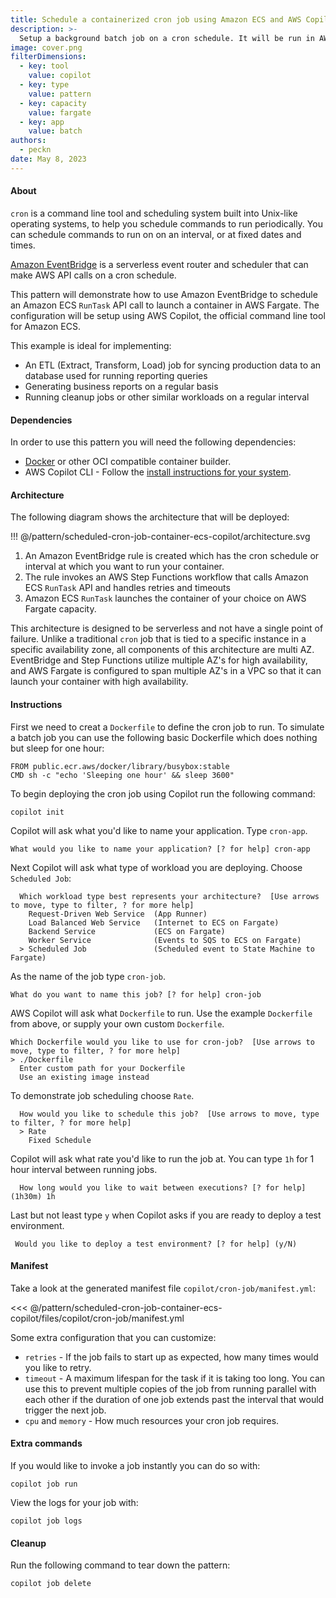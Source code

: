```yaml
---
title: Schedule a containerized cron job using Amazon ECS and AWS Copilot
description: >-
  Setup a background batch job on a cron schedule. It will be run in AWS Fargate by Amazon ECS. Pattern is setup using AWS Copilot.
image: cover.png
filterDimensions:
  - key: tool
    value: copilot
  - key: type
    value: pattern
  - key: capacity
    value: fargate
  - key: app
    value: batch
authors:
  - peckn
date: May 8, 2023
---
```


#### About

`cron` is a command line tool and scheduling system built into Unix-like operating systems, to help you schedule commands to run periodically. You can schedule commands to run on on an interval, or at fixed dates and times.

[Amazon EventBridge](https://aws.amazon.com/eventbridge/) is a serverless event router and scheduler that can make AWS API calls on a cron schedule.

This pattern will demonstrate how to use Amazon EventBridge to schedule an Amazon ECS `RunTask` API call to launch a container in AWS Fargate. The configuration will be setup using AWS Copilot, the official command line tool for Amazon ECS.

This example is ideal for implementing:

- An ETL (Extract, Transform, Load) job for syncing production data to an database used for running reporting queries
- Generating business reports on a regular basis
- Running cleanup jobs or other similar workloads on a regular interval

#### Dependencies

In order to use this pattern you will need the following dependencies:

- [Docker](https://www.docker.com/) or other OCI compatible container builder.
- AWS Copilot CLI - Follow the [install instructions for your system](https://aws.github.io/copilot-cli/docs/getting-started/install/).

#### Architecture

The following diagram shows the architecture that will be deployed:

!!! @/pattern/scheduled-cron-job-container-ecs-copilot/architecture.svg

1. An Amazon EventBridge rule is created which has the cron schedule or interval at which you want to run your container.
2. The rule invokes an AWS Step Functions workflow that calls Amazon ECS `RunTask` API and handles retries and timeouts
3. Amazon ECS `RunTask` launches the container of your choice on AWS Fargate capacity.

This architecture is designed to be serverless and not have a single point of failure. Unlike a traditional `cron` job that is tied to a specific instance in a specific availability zone, all components of this architecture are multi AZ. EventBridge and Step Functions utilize multiple AZ's for high availability, and AWS Fargate is configured to span multiple AZ's in a VPC so that it can launch your container with high availability.

#### Instructions

First we need to creat a `Dockerfile` to define the cron job to run. To simulate a batch job you can use the following basic Dockerfile which does nothing but sleep for one hour:

```
FROM public.ecr.aws/docker/library/busybox:stable
CMD sh -c "echo 'Sleeping one hour' && sleep 3600"
```

To begin deploying the cron job using Copilot run the following command:

```shell
copilot init
```

Copilot will ask what you'd like to name your application. Type `cron-app`.

```
What would you like to name your application? [? for help] cron-app
```

Next Copilot will ask what type of workload you are deploying. Choose `Scheduled Job`:

```
  Which workload type best represents your architecture?  [Use arrows to move, type to filter, ? for more help]
    Request-Driven Web Service  (App Runner)
    Load Balanced Web Service   (Internet to ECS on Fargate)
    Backend Service             (ECS on Fargate)
    Worker Service              (Events to SQS to ECS on Fargate)
  > Scheduled Job               (Scheduled event to State Machine to Fargate)
```

As the name of the job type `cron-job`.

```
What do you want to name this job? [? for help] cron-job
```

AWS Copilot will ask what `Dockerfile` to run. Use the example `Dockerfile` from above, or supply your own custom `Dockerfile`.

```
Which Dockerfile would you like to use for cron-job?  [Use arrows to move, type to filter, ? for more help]
> ./Dockerfile
  Enter custom path for your Dockerfile
  Use an existing image instead
```

To demonstrate job scheduling choose `Rate`.

```
  How would you like to schedule this job?  [Use arrows to move, type to filter, ? for more help]
  > Rate
    Fixed Schedule
```

Copilot will ask what rate you'd like to run the job at. You can type `1h` for 1 hour interval between running jobs.

```
  How long would you like to wait between executions? [? for help] (1h30m) 1h
```

Last but not least type `y` when Copilot asks if you are ready to deploy a test environment.

```
 Would you like to deploy a test environment? [? for help] (y/N)
```

#### Manifest

Take a look at the generated manifest file `copilot/cron-job/manifest.yml`:

<<< @/pattern/scheduled-cron-job-container-ecs-copilot/files/copilot/cron-job/manifest.yml

Some extra configuration that you can customize:

- `retries` - If the job fails to start up as expected, how many times would you like to retry.
- `timeout` - A maximum lifespan for the task if it is taking too long. You can use this to prevent multiple copies of the job from running parallel with each other if the duration of one job extends past the interval that would trigger the next job.
- `cpu` and `memory` - How much resources your cron job requires.

#### Extra commands

If you would like to invoke a job instantly you can do so with:

```shell
copilot job run
```

View the logs for your job with:

```shell
copilot job logs
```

#### Cleanup

Run the following command to tear down the pattern:

```shell
copilot job delete
```